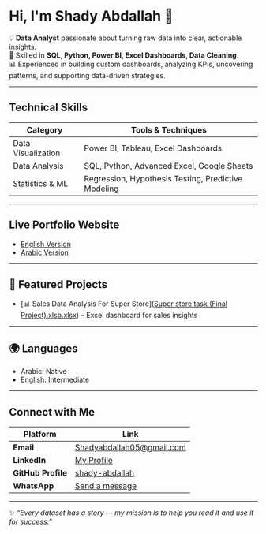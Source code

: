 # Hi, I'm Shady Abdallah 👋  

💡 **Data Analyst** passionate about turning raw data into clear, actionable insights.  
🎯 Skilled in **SQL, Python, Power BI, Excel Dashboards, Data Cleaning**.  
📊 Experienced in building custom dashboards, analyzing KPIs, uncovering patterns, and supporting data-driven strategies.  

---

##  Technical Skills
| Category              | Tools & Techniques                                  |
|----------------------|----------------------------------------------------|
| Data Visualization   | Power BI, Tableau, Excel Dashboards                |
| Data Analysis        | SQL, Python, Advanced Excel, Google Sheets         |
| Statistics & ML      | Regression, Hypothesis Testing, Predictive Modeling |



---
##  Live Portfolio Website
- [English Version](https://shady-abdallah.github.io/portfolio-website/index.html)  
- [Arabic Version](https://shady-abdallah.github.io/portfolio-website/index-ar.html)

---

## 📂 Featured Projects
- [📊 Sales Data Analysis For Super Store]([Super store task (Final Project).xlsb.xlsx](https://github.com/Shady-abdallah/Super-Store-Sales-Analysis/blame/be9189530654e75b4f1929f4870d062fb0730b13/Super%20store%20task%20(Final%20Project).xlsb.xlsx)) – Excel dashboard for sales insights  

---

## 🌍 Languages
- Arabic: Native  
- English: Intermediate  

---

##  Connect with Me
| Platform         | Link                                                                        |
|------------------|------------------------------------------------------------------------------|
| **Email**        | [Shadyabdallah05@gmail.com](mailto:Shadyabdallah05@gmail.com)               |
| **LinkedIn**     | [My Profile](https://www.linkedin.com/in/shady-abdallah-658425297)          |
| **GitHub Profile** | [shady-abdallah](https://github.com/Shady-abdallah)                      |
| **WhatsApp**     | [Send a message](https://wa.me/+201227273603)                               |

---

✨ *“Every dataset has a story — my mission is to help you read it and use it for success.”*
